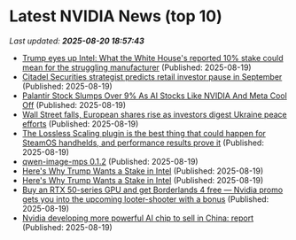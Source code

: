 # Latest NVIDIA News (top 10)
_Last updated: **2025-08-20 18:57:43**_

- [Trump eyes up Intel: What the White House's reported 10% stake could mean for the struggling manufacturer](https://www.tomshardware.com/tech-industry/semiconductors/trump-eyes-up-intel-what-the-white-houses-reported-10-percent-stake-could-mean-for-the-struggling-manufacturer) (Published: 2025-08-19)
- [Citadel Securities strategist predicts retail investor pause in September](https://finance.yahoo.com/news/citadel-securities-strategist-predicts-retail-184209967.html) (Published: 2025-08-19)
- [Palantir Stock Slumps Over 9% As AI Stocks Like NVIDIA And Meta Cool Off](https://www.forbes.com/sites/antoniopequenoiv/2025/08/19/palantir-stock-slumps-over-9-as-ai-stocks-like-nvidia-and-meta-cool-off/) (Published: 2025-08-19)
- [Wall Street falls, European shares rise as investors digest Ukraine peace efforts](https://www.irishtimes.com/business/2025/08/19/wall-street-falls-european-shares-rise-as-investors-digest-ukraine-peace-efforts/) (Published: 2025-08-19)
- [The Lossless Scaling plugin is the best thing that could happen for SteamOS handhelds, and performance results prove it](https://www.techradar.com/computing/gaming-pcs/the-lossless-scaling-plugin-is-the-best-thing-that-could-happen-for-steamos-handhelds-and-performance-results-prove-it) (Published: 2025-08-19)
- [qwen-image-mps 0.1.2](https://pypi.org/project/qwen-image-mps/) (Published: 2025-08-19)
- [Here's Why Trump Wants a Stake in Intel](https://me.pcmag.com/en/processors/31778/heres-why-trump-wants-a-stake-in-intel) (Published: 2025-08-19)
- [Here's Why Trump Wants a Stake in Intel](https://uk.pcmag.com/processors/159647/heres-why-trump-wants-a-stake-in-intel) (Published: 2025-08-19)
- [Buy an RTX 50-series GPU and get Borderlands 4 free — Nvidia promo gets you into the upcoming looter-shooter with a bonus](https://www.tomshardware.com/video-games/pc-gaming/buy-an-rtx-50-series-gpu-and-get-borderlands-4-free-nvidia-promo-gets-you-into-the-upcoming-looter-shooter-with-a-bonus) (Published: 2025-08-19)
- [Nvidia developing more powerful AI chip to sell in China: report](https://nypost.com/2025/08/19/business/nvidia-developing-more-powerful-ai-chip-to-sell-in-china-report/) (Published: 2025-08-19)

